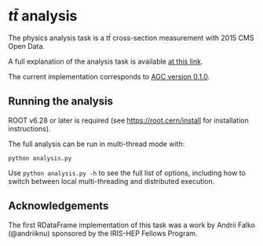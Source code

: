 # $t\bar{t}$ analysis

The physics analysis task is a $t\bar{t}$ cross-section measurement with 2015 CMS Open Data.

A full explanation of the analysis task is available [at this link](https://agc.readthedocs.io/en/latest/taskbackground.html).

The current implementation corresponds to [AGC version 0.1.0](https://github.com/iris-hep/analysis-grand-challenge/tree/v0.1.0).

## Running the analysis

ROOT v6.28 or later is required (see https://root.cern/install for installation instructions).

The full analysis can be run in multi-thread mode with:

```
python analysis.py
```

Use `python analysis.py -h` to see the full list of options, including how to switch between local multi-threading and distributed execution.

## Acknowledgements

The first RDataFrame implementation of this task was a work by Andrii Falko (@andriiknu) sponsored by the IRIS-HEP Fellows Program.
